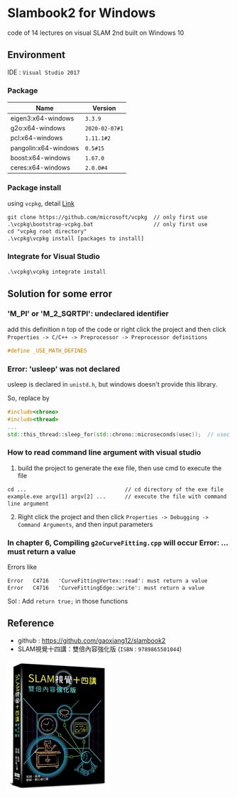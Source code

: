 # Slambook2 for Windows
code of 14 lectures on visual SLAM 2nd built on Windows 10

## Environment
IDE : `Visual Studio 2017`

### Package
|Name|Version|
|-|-|
|eigen3:x64-windows|`3.3.9`|
|g2o:x64-windows|`2020-02-07#1`|
|pcl:x64-windows|`1.11.1#2`|
|pangolin:x64-windows|`0.5#15`|
|boost:x64-windows|`1.67.0`|
|ceres:x64-windows|`2.0.0#4`|

### Package install

using `vcpkg`, detail [Link](https://github.com/Microsoft/vcpkg)
```shell
git clone https://github.com/microsoft/vcpkg  // only first use
.\vcpkg\bootstrap-vcpkg.bat                   // only first use
cd "vcpkg root directory"
.\vcpkg\vcpkg install [packages to install]
```

### Integrate for Visual Studio
```shell
.\vcpkg\vcpkg integrate install
```

## Solution for some error
### 'M_PI' or 'M_2_SQRTPI': undeclared identifier
add this definition n top of the code or right click the project and then click `Properties -> C/C++ -> Preprocessor -> Preprocessor definitions`
```c++
#define _USE_MATH_DEFINES
```
### Error: 'usleep' was not declared
usleep is declared in `unistd.h`, but windows doesn't provide this library.

So, replace by
```c++
#include<chrono>
#include<thread>
...
std::this_thread::sleep_for(std::chrono::microseconds(usec));  // usec is time for sleeping in microsecond
```

### How to read command line argument with visual studio
1. build the project to generate the exe file, then use cmd to execute the file
```shell
cd ...                               // cd directory of the exe file 
example.exe argv[1] argv[2] ...      // execute the file with command line argument
```
2. Right click the project and then click `Properties -> Debugging -> Command Arguments`, and then input parameters 

### In chapter 6, Compiling `g2oCurveFitting.cpp` will occur Error: ... must return a value
Errors like
```shell
Error	C4716	'CurveFittingVertex::read': must return a value
Error	C4716	'CurveFittingEdge::write': must return a value
```
Sol : Add `return true;` in those functions

## Reference
* github : https://github.com/gaoxiang12/slambook2
* SLAM視覺十四講：雙倍內容強化版 (`ISBN：9789865501044`)

![Reference](https://github.com/Offliners/SLAM/blob/main/reference.png)
